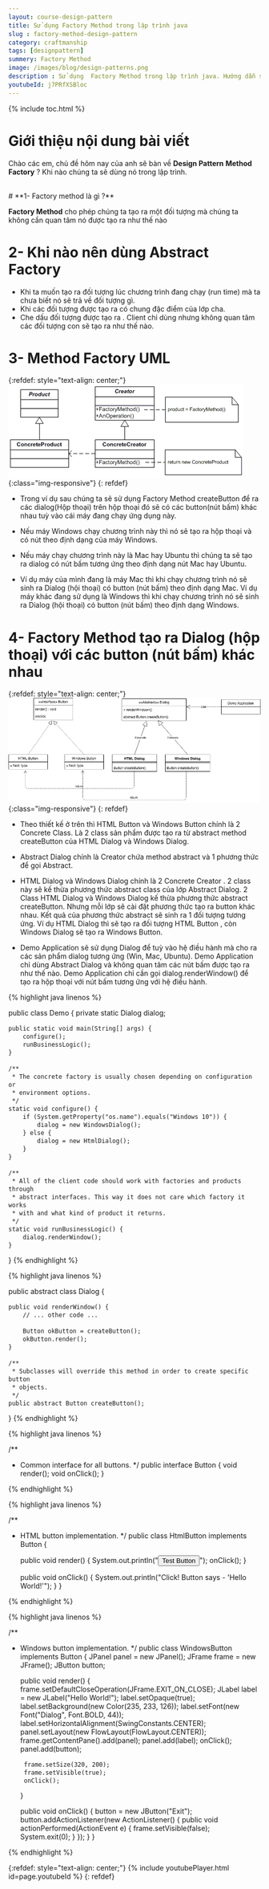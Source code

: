 ```yaml
---
layout: course-design-pattern
title: Sử dụng Factory Method trong lập trình java
slug : factory-method-design-pattern
category: craftmanship
tags: [designpattern]
summery: Factory Method
image: /images/blog/design-patterns.png
description : Sử dụng  Factory Method trong lập trình java. Hướng dẫn sử dụng  Factory Method trong học lập trình java thông qua các ví dụ. Hiểu nguyên lý  khi nào sử dụng  Factory Method trong lập trình.
youtubeId: j7PRfXSBloc
---
```


{% include toc.html %}

# **Giới thiệu nội dung bài viết**

Chào các em, chủ đề hôm nay của anh sẽ bàn về <b>Design Pattern</b> <b>Method Factory</b> ? Khi nào chúng ta sẽ dùng nó trong lập trình.

<br>
# **1- Factory method là gì ?**

<b>Factory Method</b> cho phép chúng ta tạo ra một đối tượng mà chúng ta không cần quan tâm nó được tạo ra như thế nào

# **2- Khi nào nên dùng Abstract Factory**

- Khi ta muốn tạo ra đối tượng lúc chương trình đang chạy (run time) mà ta chưa biết nó sẽ trả về đối tượng gì.
- Khi các đối tượng được tạo ra có chung đặc điểm của lớp cha.
- Che dấu đối tượng được tạo ra . Client chỉ dùng nhưng không quan tâm các đối tượng con sẽ tạo ra như thế nào.



# **3- Method Factory UML**

{:refdef: style="text-align: center;"}
![Method Factory UML ](/images/post/designpattern/methodfactoryuml.gif){:class="img-responsive"}
{: refdef}

- Trong ví dụ sau chúng ta sẽ sử dụng Factory Method createButton để ra các dialog(Hộp thoại) trên hộp thoại đó sẽ có các button(nút bấm) khác nhau tuỳ vào cái máy đang chạy ứng dụng này.

- Nếu máy Windows chạy chương trình này thì nó sẽ tạo ra hộp thoại và có nút theo định dạng của máy Windows.

- Nếu máy chạy chương trình này là Mac hay Ubuntu thì chúng ta sẽ tạo ra dialog có nút bấm tương ứng theo định dạng nút Mac hay Ubuntu.

- Ví dụ máy của mình đang là máy Mac thì khi chạy chương trình nó sẽ sinh ra Dialog (hội thoại) có button (nút bấm) theo định dạng Mac. Ví dụ máy khác đang sử dụng là Windows thì khi chạy chương trình nó sẽ sinh ra Dialog (hội thoại) có button (nút bấm) theo định dạng Windows.

# **4- Factory Method tạo ra Dialog (hộp thoại) với các button (nút bấm) khác nhau**

{:refdef: style="text-align: center;"}
![Method Factory  ](/images/post/designpattern/factorymethod.png){:class="img-responsive"}
{: refdef}

- Theo thiết kế ở trên thì HTML Button và Windows Button chính là 2 Concrete Class. Là 2 class sản phẩm được tạo ra từ abstract method createButton của HTML Dialog và Windows Dialog.

- Abstract Dialog chính là Creator chứa method abstract và 1 phương thức để gọi Abstract.

- HTML Dialog và Windows Dialog chính là 2 Concrete Creator . 2 class này sẽ kế thừa phương thức abstract class của lớp Abstract Dialog. 2 Class HTML Dialog và Windows Dialog kế thừa phương thức abstract createButton. Nhưng mỗi lớp sẽ cài đặt phương thức tạo ra button khác nhau. Kết quả của phương thức abstract sẽ sinh ra 1 đối tượng tương ứng. Ví dụ HTML Dialog thì sẽ tạo ra đối tượng HTML Button , còn Windows Dialog sẽ tạo ra Windows Button.

- Demo Application sẽ sử dụng Dialog để tuỳ vào hệ điều hành mà cho ra các sản phẩm dialog tương ứng (Win, Mac, Ubuntu). Demo Application chỉ dùng Abstract Dialog và không quan tâm các nút bấm được tạo ra như thế nào. Demo Application chỉ cần gọi dialog.renderWindow() để tạo ra hộp thoại với nút bấm tương ứng với hệ điều hành.

{% highlight java  linenos %}

public class Demo {
    private static Dialog dialog;

    public static void main(String[] args) {
        configure();
        runBusinessLogic();
    }

    /**
     * The concrete factory is usually chosen depending on configuration or
     * environment options.
     */
    static void configure() {
        if (System.getProperty("os.name").equals("Windows 10")) {
            dialog = new WindowsDialog();
        } else {
            dialog = new HtmlDialog();
        }
    }

    /**
     * All of the client code should work with factories and products through
     * abstract interfaces. This way it does not care which factory it works
     * with and what kind of product it returns.
     */
    static void runBusinessLogic() {
        dialog.renderWindow();
    }
}
{% endhighlight %}


{% highlight java  linenos %}

public abstract class Dialog {

    public void renderWindow() {
        // ... other code ...

        Button okButton = createButton();
        okButton.render();
    }

    /**
     * Subclasses will override this method in order to create specific button
     * objects.
     */
    public abstract Button createButton();
}
{% endhighlight %}

{% highlight java  linenos %}

/**
 * Common interface for all buttons.
 */
public interface Button {
    void render();
    void onClick();
}

{% endhighlight %}


{% highlight java  linenos %}

/**
 * HTML button implementation.
 */
public class HtmlButton implements Button {

    public void render() {
        System.out.println("<button>Test Button</button>");
        onClick();
    }

    public void onClick() {
        System.out.println("Click! Button says - 'Hello World!'");
    }
}

{% endhighlight %}

{% highlight java  linenos %}

/**
 * Windows button implementation.
 */
public class WindowsButton implements Button {
    JPanel panel = new JPanel();
    JFrame frame = new JFrame();
    JButton button;

    public void render() {
        frame.setDefaultCloseOperation(JFrame.EXIT_ON_CLOSE);
        JLabel label = new JLabel("Hello World!");
        label.setOpaque(true);
        label.setBackground(new Color(235, 233, 126));
        label.setFont(new Font("Dialog", Font.BOLD, 44));
        label.setHorizontalAlignment(SwingConstants.CENTER);
        panel.setLayout(new FlowLayout(FlowLayout.CENTER));
        frame.getContentPane().add(panel);
        panel.add(label);
        onClick();
        panel.add(button);

        frame.setSize(320, 200);
        frame.setVisible(true);
        onClick();
    }

    public void onClick() {
        button = new JButton("Exit");
        button.addActionListener(new ActionListener() {
            public void actionPerformed(ActionEvent e) {
                frame.setVisible(false);
                System.exit(0);
            }
        });
    }
}

{% endhighlight %}

{:refdef: style="text-align: center;"}
{% include youtubePlayer.html id=page.youtubeId %}
{: refdef}